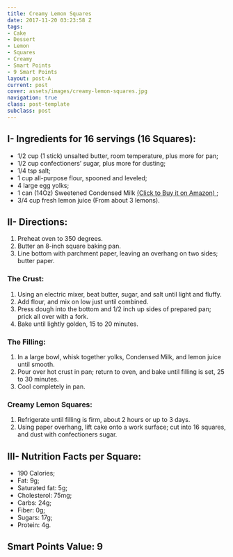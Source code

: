```yaml
---
title: Creamy Lemon Squares
date: 2017-11-20 03:23:58 Z
tags:
- Cake
- Dessert
- Lemon
- Squares
- Creamy
- Smart Points
- 9 Smart Points
layout: post-A
current: post
cover: assets/images/creamy-lemon-squares.jpg
navigation: true
class: post-template
subclass: post
---
```


## I- Ingredients for 16 servings (16 Squares):

* 1/2 cup (1 stick) unsalted butter, room temperature, plus more for pan;
* 1/2 cup confectioners&#8217; sugar, plus more for dusting;
* 1/4 tsp salt;
* 1 cup all-purpose flour, spooned and leveled;
* 4 large egg yolks;
* 1 can (14Oz) Sweetened Condensed Milk <a href="https://amzn.to/2mUDCaT">(Click to Buy it on Amazon) </a>;
* 3/4 cup fresh lemon juice (From about 3 lemons).

## II- Directions:

1. Preheat oven to 350 degrees.
1. Butter an 8-inch square baking pan.
1. Line bottom with parchment paper, leaving an overhang on two sides; butter paper.

### The Crust:

1. Using an electric mixer, beat butter, sugar, and salt until light and fluffy.
1. Add flour, and mix on low just until combined.
1. Press dough into the bottom and 1/2 inch up sides of prepared pan; prick all over with a fork.
1. Bake until lightly golden, 15 to 20 minutes.

### The Filling:

1. In a large bowl, whisk together yolks, Condensed Milk, and lemon juice until smooth.
1. Pour over hot crust in pan; return to oven, and bake until filling is set, 25 to 30 minutes.
1. Cool completely in pan.

### Creamy Lemon Squares:

1. Refrigerate until filling is firm, about 2 hours or up to 3 days.
1. Using paper overhang, lift cake onto a work surface; cut into 16 squares, and dust with confectioners sugar.

## III- Nutrition Facts per Square:

* 190 Calories;
* Fat: 9g;
* Saturated fat: 5g;
* Cholesterol: 75mg;
* Carbs: 24g;
* Fiber: 0g;
* Sugars: 17g;
* Protein: 4g.

## Smart Points Value: 9
